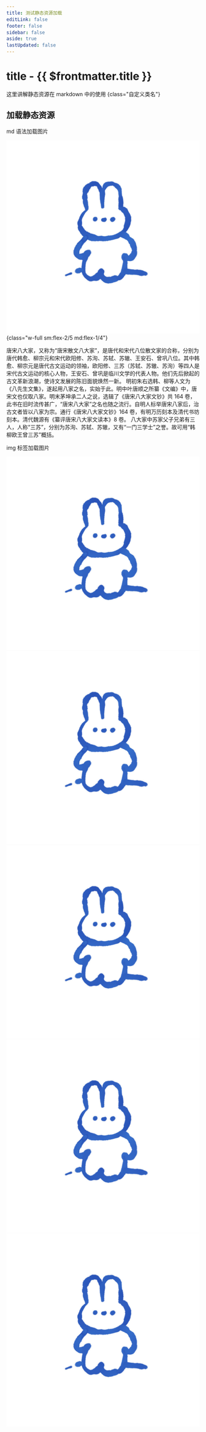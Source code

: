 ```yaml
---
title: 测试静态资源加载
editLink: false
footer: false
sidebar: false
aside: true
lastUpdated: false
---
```


# title - {{ $frontmatter.title }}

这里讲解静态资源在 markdown 中的使用 {class="自定义类名"}

## 加载静态资源

md 语法加载图片

<div class="flex flex-col sm:flex-row">

![An image](/img/rabit.jpeg)  {class="w-full sm:flex-2/5 md:flex-1/4"}

唐宋八大家，又称为“唐宋散文八大家”，是唐代和宋代八位散文家的合称，分别为唐代韩愈、柳宗元和宋代欧阳修、苏洵、苏轼、苏辙、王安石、曾巩八位。其中韩愈、柳宗元是唐代古文运动的领袖，欧阳修、三苏（苏轼、苏辙、苏洵）等四人是宋代古文运动的核心人物，王安石、曾巩是临川文学的代表人物。他们先后掀起的古文革新浪潮，使诗文发展的陈旧面貌焕然一新。
明初朱右选韩、柳等人文为《八先生文集》，遂起用八家之名，实始于此。明中叶唐顺之所纂《文编》中，唐宋文也仅取八家。明末茅坤承二人之说，选辑了《唐宋八大家文钞》共 164 卷，此书在旧时流传甚广，“唐宋八大家”之名也随之流行。自明人标举唐宋八家后，治古文者皆以八家为宗。通行《唐宋八大家文钞》164 卷，有明万历刻本及清代书坊刻本。清代魏源有《纂评唐宋八大家文读本》8 卷。
八大家中苏家父子兄弟有三人，人称“三苏”，分别为苏洵、苏轼、苏辙，又有“一门三学士”之誉。故可用“韩柳欧王曾三苏”概括。

</div>

img 标签加载图片

<div class="flex justify-start flex-wrap">
  <img src="/img/rabit.jpeg" class="w-full sm:w-1/2 md:w-1/2 lg:w-1/3 el:w-1/4">
  <img src="/img/rabit.jpeg" class="w-full sm:w-1/2 md:w-1/2 lg:w-1/3 el:w-1/4">
  <img src="/img/rabit.jpeg" class="w-full sm:w-1/2 md:w-1/2 lg:w-1/3 el:w-1/4">
  <img src="/img/rabit.jpeg" class="w-full sm:w-1/2 md:w-1/2 lg:w-1/3 el:w-1/4">
  <img src="/img/rabit.jpeg" class="w-full sm:w-1/2 md:w-1/2 lg:w-1/3 el:w-1/4">
</div>